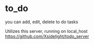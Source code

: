 # to_do

you can add, edit, delete to do tasks


Utilizes this server, running on local_host https://github.com/Xsidelight/todo_server





 
